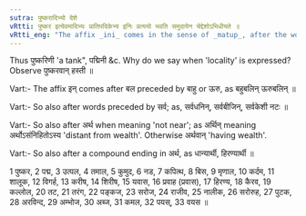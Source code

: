 ```yaml
---
sutra: पुष्करादिभ्यो देशे
vRtti: पुष्कर इत्येवमादिभ्यः प्रातिपदिकेभ्य इनिः प्रत्ययो भवति समुदायेन चेद्देशोऽभिधीयते ॥
vRtti_eng: "The affix _ini_ comes in the sense of _matup_, after the words _pushkara_ &c, when the word so formed denotes a locality."
---
```

Thus पुष्करिणी 'a tank", पद्मिनी &c. Why do we say when 'locality' is expressed? Observe पुष्करवान् हस्ती ॥

Vart:- The affix इन् comes after बल preceded by बाहु or ऊरु, as बहुबलिन् ऊरुबलिन् ॥

Vart:- So also after words preceded by सर्व; as, सर्वधनिन्, सर्वबीजिन्, सर्वकेशी नटः ॥

Vart:- So also after अर्थ when meaning 'not near'; as अर्थिन् meaning अर्थोऽसंनिहितोऽस्य 'distant from wealth'. Otherwise अर्थवान् 'having wealth'.

Vart:- So also after a compound ending in अर्थ, as धान्यार्थी, हिरण्यार्थी ॥

1 पुष्कर, 2 पद्म, 3 उत्पल, 4 तमाल, 5 कुमुद, 6 नड, 7 कपित्थ, 8 बिस, 9 मृणाल, 10 कर्दम, 11 शालूक, 12 विगर्ह, 13 करीष, 14 शिरीष, 15 यवास, 16 प्रवाह (प्रवास), 17 हिरण्य, 18 कैरव, 19 कल्लोल, 20 तट, 21 तरंग, 22 पङ्कज, 23 सरोज, 24 राजीव, 25 नालीक, 26 सरोरुह, 27 पुटक, 28 अरविन्द, 29 अम्भोज, 30 अब्ज, 31 कमल, 32 पयस्, 33 वयस ॥

